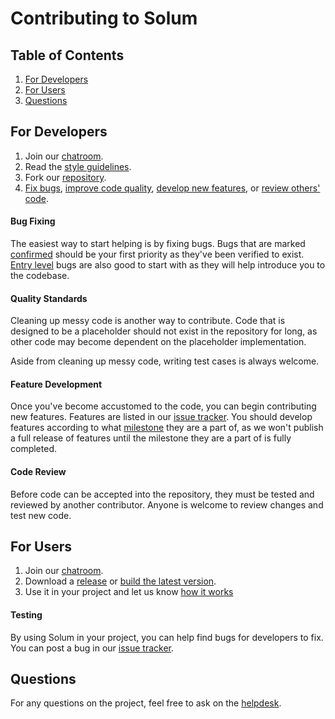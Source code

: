 # Contributing to Solum

## Table of Contents
1. [For Developers](#For-Developers)
2. [For Users](#For-Users)
3. [Questions](#Questions)

## For Developers
1. Join our [chatroom](http://chat.polaritech.com/Solum).
2. Read the [style guidelines](http://git.polaritech.com/Solum/Solum/wikis/Style-Guidelines).
3. Fork our [repository](http://git.polaritech.com/Solum/Solum).
4. [Fix bugs](#Bug-Fixing), [improve code quality](#Quality-Standards), [develop new features](#Feature-Development), or [review others' code](#Code-Review).

#### Bug Fixing
The easiest way to start helping is by fixing bugs. Bugs that are marked [confirmed](http://git.polaritech.com/Solum/Solum/issues?label_name%5B%5D=Bug+%5BConfirmed%5D) should be your first priority as they've been verified to exist. [Entry level](http://git.polaritech.com/Solum/Solum/issues?label_name%5B%5D=Entry+Level) bugs are also good to start with as they will help introduce you to the codebase.

#### Quality Standards
Cleaning up messy code is another way to contribute. Code that is designed to be a placeholder should not exist in the repository for long, as other code may become dependent on the placeholder implementation.

Aside from cleaning up messy code, writing test cases is always welcome.

#### Feature Development
Once you've become accustomed to the code, you can begin contributing new features. Features are listed in our [issue tracker](http://git.polaritech.com/Solum/Solum/issues?label_name%5B%5D=Feature). You should develop features according to what [milestone](http://git.polaritech.com/Solum/Solum/milestones) they are a part of, as we won't publish a full release of features until the milestone they are a part of is fully completed.

#### Code Review
Before code can be accepted into the repository, they must be tested and reviewed by another contributor. Anyone is welcome to review changes and test new code.

## For Users
1. Join our [chatroom](http://chat.polaritech.Solum).
2. Download a [release](#) or [build the latest version](#).
3. Use it in your project and let us know [how it works](#Testing)

#### Testing
By using Solum in your project, you can help find bugs for developers to fix. You can post a bug in our [issue tracker](http://git.polaritech.com/Solum/Solum/issues?label_name%5B%5D=Bug).

## Questions
For any questions on the project, feel free to ask on the [helpdesk](http://chat.polaritech.com/Solum/channels/helpdesk).